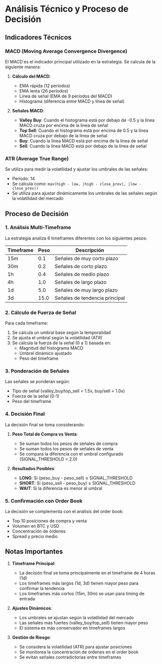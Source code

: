 # Análisis Técnico y Proceso de Decisión

## Indicadores Técnicos

### MACD (Moving Average Convergence Divergence)
El MACD es el indicador principal utilizado en la estrategia. Se calcula de la siguiente manera:

1. **Cálculo del MACD**:
   - EMA rápida (12 períodos)
   - EMA lenta (26 períodos)
   - Línea de señal (EMA de 9 períodos del MACD)
   - Histograma (diferencia entre MACD y línea de señal)

2. **Señales MACD**:
   - **Valley Buy**: Cuando el histograma está por debajo de -0.5 y la línea MACD cruza por encima de la línea de señal
   - **Top Sell**: Cuando el histograma está por encima de 0.5 y la línea MACD cruza por debajo de la línea de señal
   - **Buy**: Cuando la línea MACD está por encima de la línea de señal
   - **Sell**: Cuando la línea MACD está por debajo de la línea de señal

### ATR (Average True Range)
Se utiliza para medir la volatilidad y ajustar los umbrales de las señales:
- Período: 14
- Se calcula como: `max(high - low, |high - close_prev|, |low - close_prev|)`
- Se utiliza para ajustar dinámicamente los umbrales de las señales según la volatilidad del mercado

## Proceso de Decisión

### 1. Análisis Multi-Timeframe
La estrategia analiza 6 timeframes diferentes con los siguientes pesos:

| Timeframe | Peso | Descripción |
|-----------|------|-------------|
| 15m       | 0.1  | Señales de muy corto plazo |
| 30m       | 0.2  | Señales de corto plazo |
| 1h        | 0.4  | Señales de medio plazo |
| 4h        | 1.0  | Señales de largo plazo |
| 1d        | 5.0  | Señales de muy largo plazo |
| 3d        | 15.0 | Señales de tendencia principal |

### 2. Cálculo de Fuerza de Señal
Para cada timeframe:
1. Se calcula un umbral base según la temporalidad
2. Se ajusta el umbral según la volatilidad (ATR)
3. Se calcula la fuerza de la señal (0 a 1) basada en:
   - Magnitud del histograma MACD
   - Umbral dinámico ajustado
   - Peso del timeframe

### 3. Ponderación de Señales
Las señales se ponderan según:
- Tipo de señal (valley_buy/top_sell = 1.5x, buy/sell = 1.0x)
- Fuerza de la señal (0-1)
- Peso del timeframe

### 4. Decisión Final
La decisión final se toma considerando:

1. **Peso Total de Compra vs Venta**:
   - Se suman todos los pesos de señales de compra
   - Se suman todos los pesos de señales de venta
   - Se compara la diferencia con el umbral configurado (SIGNAL_THRESHOLD = 2.0)

2. **Resultados Posibles**:
   - **LONG**: Si (peso_buy - peso_sell) ≥ SIGNAL_THRESHOLD
   - **SHORT**: Si (peso_sell - peso_buy) ≥ SIGNAL_THRESHOLD
   - **WAIT**: Si la diferencia es menor al umbral

### 5. Confirmación con Order Book
La decisión se complementa con el análisis del order book:
- Top 10 posiciones de compra y venta
- Volumen en BTC y USD
- Concentración de órdenes
- Spread y precio medio

## Notas Importantes

1. **Timeframe Principal**: 
   - La decisión final se toma principalmente en el timeframe de 4 horas (1d)
   - Los timeframes más largos (1d, 3d) tienen mayor peso para confirmar la tendencia
   - Los timeframes más cortos (15m, 30m) se usan para timing de entrada

2. **Ajustes Dinámicos**:
   - Los umbrales se ajustan según la volatilidad del mercado
   - Las señales más fuertes (valley_buy/top_sell) tienen mayor peso
   - El sistema es más conservador en timeframes largos

3. **Gestión de Riesgo**:
   - Se considera la volatilidad (ATR) para ajustar posiciones
   - Se monitorea la concentración de órdenes en el order book
   - Se evitan señales contradictorias entre timeframes 